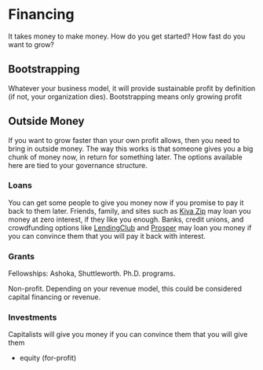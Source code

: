 # Financing

It takes money to make money. How do you get started? How fast do you want to grow?

## Bootstrapping

Whatever your business model, it will provide sustainable profit by definition (if not, your organization dies). Bootstrapping means only growing profit 

## Outside Money

If you want to grow faster than your own profit allows, then you need to bring in outside money. The way this works is that someone gives you a big chunk of money now, in return for something later. The options available here are tied to your governance structure.

### Loans

You can get some people to give you money now if you promise to pay it back to them later. Friends, family, and sites such as [Kiva Zip](https://zip.kiva.org/) may loan you money at zero interest, if they like you enough. Banks, credit unions, and crowdfunding options like [LendingClub](https://www.lendingclub.com/) and [Prosper](https://www.prosper.com/) may loan you money if you can convince them that you will pay it back with interest.

### Grants

Fellowships: Ashoka, Shuttleworth. Ph.D. programs.

Non-profit. Depending on your revenue model, this could be considered capital financing or revenue.


### Investments

Capitalists will give you money if you can convince them that you will give them 

- equity (for-profit)



